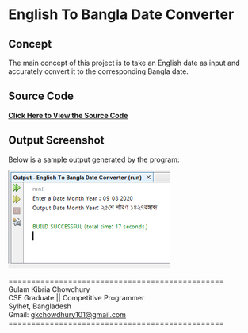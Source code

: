 # English To Bangla Date Converter

## Concept
The main concept of this project is to take an English date as input and accurately convert it to the corresponding Bangla date.

## Source Code
[**Click Here to View the Source Code**](https://github.com/GK-CPP/English-To-Bangla-Date-Converter/blob/master/English%20To%20Bangla%20Date%20Converter/src/English%20To%20Bangla%20Date%20Converter/Calender.java)

## Output Screenshot
Below is a sample output generated by the program:

![Output Screenshot](https://github.com/GK-CPP/English-To-Bangla-Date-Converter/blob/master/English%20To%20Bangla%20Date%20Converter/Output.PNG)

=============================================== <br> 
Gulam Kibria Chowdhury <br>
CSE Graduate || Competitive Programmer <br>
Sylhet, Bangladesh <br>
Gmail: gkchowdhury101@gmail.com <br>
=============================================== <br>